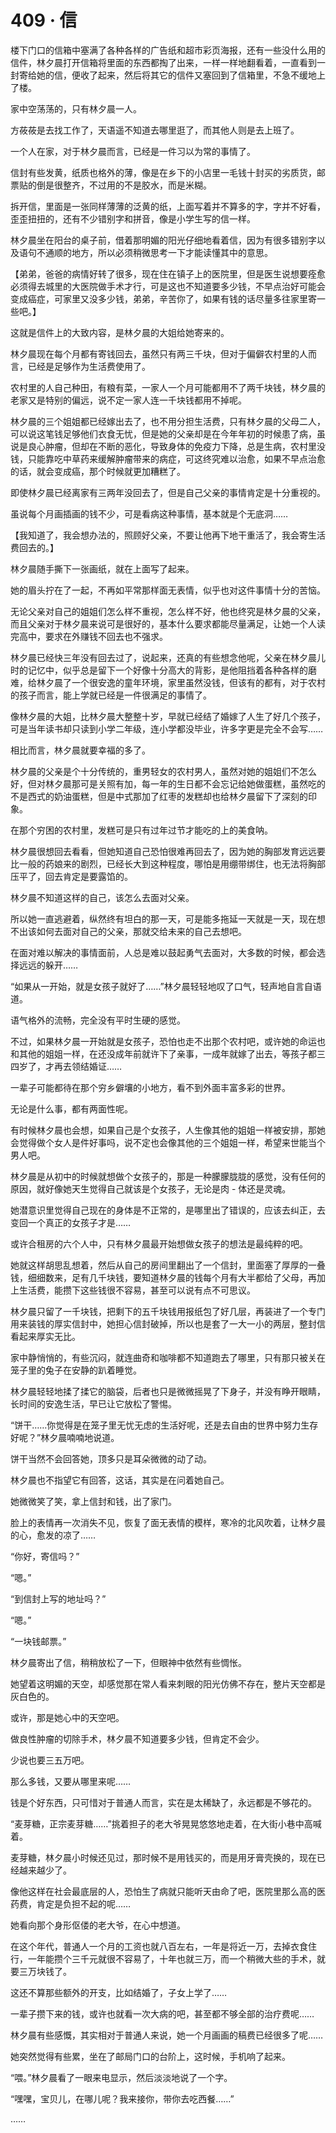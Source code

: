 # 409 · 信

楼下门口的信箱中塞满了各种各样的广告纸和超市彩页海报，还有一些没什么用的信件，林夕晨打开信箱将里面的东西都掏了出来，一样一样地翻看着，一直看到一封寄给她的信，便收了起来，然后将其它的信件又塞回到了信箱里，不急不缓地上了楼。

家中空荡荡的，只有林夕晨一人。

方莜莜是去找工作了，天语遥不知道去哪里逛了，而其他人则是去上班了。

一个人在家，对于林夕晨而言，已经是一件习以为常的事情了。

信封有些发黄，纸质也格外的薄，像是在乡下的小店里一毛钱十封买的劣质货，邮票贴的倒是很整齐，不过用的不是胶水，而是米糊。

拆开信，里面是一张同样薄薄的泛黄的纸，上面写着并不算多的字，字并不好看，歪歪扭扭的，还有不少错别字和拼音，像是小学生写的信一样。

林夕晨坐在阳台的桌子前，借着那明媚的阳光仔细地看着信，因为有很多错别字以及语句不通顺的地方，所以必须稍微思考一下才能读懂其中的意思。

【弟弟，爸爸的病情好转了很多，现在住在镇子上的医院里，但是医生说想要痊愈必须得去城里的大医院做手术才行，可是这也不知道要多少钱，不早点治好可能会变成癌症，可家里又没多少钱，弟弟，辛苦你了，如果有钱的话尽量多往家里寄一些吧。】

这就是信件上的大致内容，是林夕晨的大姐给她寄来的。

林夕晨现在每个月都有寄钱回去，虽然只有两三千块，但对于偏僻农村里的人而言，已经是足够作为生活费使用了。

农村里的人自己种田，有粮有菜，一家人一个月可能都用不了两千块钱，林夕晨的老家又是特别的偏远，说不定一家人连一千块钱都用不掉呢。

林夕晨的三个姐姐都已经嫁出去了，也不用分担生活费，只有林夕晨的父母二人，可以说这笔钱足够他们衣食无忧，但是她的父亲却是在今年年初的时候患了病，虽说是良心肿瘤，但却在不断的恶化，导致身体的免疫力下降，总是生病，农村里没钱，只能靠吃中草药来缓解肿瘤带来的病症，可这终究难以治愈，如果不早点治愈的话，就会变成癌，那个时候就更加糟糕了。

即使林夕晨已经离家有三两年没回去了，但是自己父亲的事情肯定是十分重视的。

虽说每个月画插画的钱不少，可是看病这种事情，基本就是个无底洞……

【我知道了，我会想办法的，照顾好父亲，不要让他再下地干重活了，我会寄生活费回去的。】

林夕晨随手撕下一张画纸，就在上面写了起来。

她的眉头拧在了一起，不再如平常那样面无表情，似乎也对这件事情十分的苦恼。

无论父亲对自己的姐姐们怎么样不重视，怎么样不好，他也终究是林夕晨的父亲，而且父亲对于林夕晨来说可是很好的，基本什么要求都能尽量满足，让她一个人读完高中，要求在外赚钱不回去也不强求。

林夕晨已经快三年没有回去过了，说起来，还真的有些想念他呢，父亲在林夕晨儿时的记忆中，似乎总是留下一个好像十分高大的背影，是他阻挡着各种各样的磨难，给林夕晨了一个很安逸的童年环境，家里虽然没钱，但该有的都有，对于农村的孩子而言，能上学就已经是一件很满足的事情了。

像林夕晨的大姐，比林夕晨大整整十岁，早就已经结了婚嫁了人生了好几个孩子，可是当年读书却只读到小学二年级，连小学都没毕业，许多字更是完全不会写……

相比而言，林夕晨就要幸福的多了。

林夕晨的父亲是个十分传统的，重男轻女的农村男人，虽然对她的姐姐们不怎么好，但对林夕晨那可是关照有加，每一年的生日都不会忘记给她做蛋糕，虽然吃的不是西式的奶油蛋糕，但是中式那加了红枣的发糕却也给林夕晨留下了深刻的印象。

在那个穷困的农村里，发糕可是只有过年过节才能吃的上的美食呐。

林夕晨很想回去看看，但她知道自己恐怕很难再回去了，因为她的胸部发育远远要比一般的药娘来的剧烈，已经长大到这种程度，哪怕是用绷带绑住，也无法将胸部压平了，回去肯定是要露馅的。

林夕晨不知道这样的自己，该怎么去面对父亲。

所以她一直逃避着，纵然终有坦白的那一天，可是能多拖延一天就是一天，现在想不出该如何去面对自己的父亲，那就交给未来的自己去想吧。

在面对难以解决的事情面前，人总是难以鼓起勇气去面对，大多数的时候，都会选择远远的躲开……

“如果从一开始，就是女孩子就好了……”林夕晨轻轻地叹了口气，轻声地自言自语道。

语气格外的流畅，完全没有平时生硬的感觉。

不过，如果林夕晨一开始就是女孩子，恐怕也走不出那个农村吧，或许她的命运也和其他的姐姐一样，在还没成年前就许下了亲事，一成年就嫁了出去，等孩子都三四岁了，才再去领结婚证……

一辈子可能都待在那个穷乡僻壤的小地方，看不到外面丰富多彩的世界。

无论是什么事，都有两面性呢。

有时候林夕晨也会想，如果自己是个女孩子，人生像其他的姐姐一样被安排，那她会觉得做个女人是件好事吗，说不定也会像其他的三个姐姐一样，希望来世能当个男人吧。

林夕晨是从初中的时候就想做个女孩子的，那是一种朦朦胧胧的感觉，没有任何的原因，就好像她天生觉得自己就该是个女孩子，无论是肉 - 体还是灵魂。

她潜意识里觉得自己现在的身体是不正常的，是哪里出了错误的，应该去纠正，去变回一个真正的女孩子才是……

或许合租房的六个人中，只有林夕晨最开始想做女孩子的想法是最纯粹的吧。

她就这样胡思乱想着，然后从自己的房间里翻出了一个信封，里面塞了厚厚的一叠钱，细细数来，足有几千块钱，要知道林夕晨的钱每个月有大半都给了父母，再加上生活费，能攒下这些钱很不容易，甚至可以说有点不可思议。

林夕晨只留了一千块钱，把剩下的五千块钱用报纸包了好几层，再装进了一个专门用来装钱的厚实信封中，她担心信封破掉，所以也是套了一大一小的两层，整封信看起来厚实无比。

家中静悄悄的，有些沉闷，就连曲奇和咖啡都不知道跑去了哪里，只有那只被关在笼子里的兔子在安静的趴着睡觉。

林夕晨轻轻地揉了揉它的脑袋，后者也只是微微摇晃了下身子，并没有睁开眼睛，长时间的安逸生活，早已让它放松了警惕。

“饼干……你觉得是在笼子里无忧无虑的生活好呢，还是去自由的世界中努力生存好呢？”林夕晨喃喃地说道。

饼干当然不会回答她，顶多只是耳朵微微的动了动。

林夕晨也不指望它有回答，这话，其实是在问着她自己。

她微微笑了笑，拿上信封和钱，出了家门。

脸上的表情再一次消失不见，恢复了面无表情的模样，寒冷的北风吹着，让林夕晨的心，愈发的凉了……

“你好，寄信吗？”

“嗯。”

“到信封上写的地址吗？”

“嗯。”

“一块钱邮票。”

林夕晨寄出了信，稍稍放松了一下，但眼神中依然有些惆怅。

她望着这明媚的天空，却感觉那在常人看来刺眼的阳光仿佛不存在，整片天空都是灰白色的。

或许，那是她心中的天空吧。

做良性肿瘤的切除手术，林夕晨不知道要多少钱，但肯定不会少。

少说也要三五万吧。

那么多钱，又要从哪里来呢……

钱是个好东西，只可惜对于普通人而言，实在是太稀缺了，永远都是不够花的。

“麦芽糖，正宗麦芽糖……”挑着担子的老大爷晃晃悠悠地走着，在大街小巷中高喊着。

麦芽糖，林夕晨小时候还见过，那时候不是用钱买的，而是用牙膏壳换的，现在已经越来越少了。

像他这样在社会最底层的人，恐怕生了病就只能听天由命了吧，医院里那么高的医药费，肯定是负担不起的呢……

她看向那个身形伛偻的老大爷，在心中想道。

在这个年代，普通人一个月的工资也就八百左右，一年是将近一万，去掉衣食住行，一年能攒个三千元就很不容易了，十年也就三万，而一个稍微大些的手术，就要三万块钱了。

这还不算那些额外的开支，比如结婚了，子女上学了……

一辈子攒下来的钱，或许也就看一次大病的吧，甚至都不够全部的治疗费呢……

林夕晨有些感慨，其实相对于普通人来说，她一个月画画的稿费已经很多了呢……

她突然觉得有些累，坐在了邮局门口的台阶上，这时候，手机响了起来。

“喂。”林夕晨看了一眼来电显示，然后淡淡地说了一个字。

“嘿嘿，宝贝儿，在哪儿呢？我来接你，带你去吃西餐……”

……
